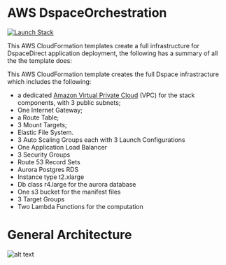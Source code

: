 # AWS DspaceOrchestration


[![Launch Stack](https://s3.amazonaws.com/cloudformation-examples/cloudformation-launch-stack.png)](https://console.aws.amazon.com/cloudformation/home?region=eu-west-1#/stacks/new?stackName=dspacedirectsample&templateURL=https://s3-eu-west-1.amazonaws.com/puppet-serverless/cloudformation_template/dspace_project_staging_template.json)

This AWS CloudFormation templates create a full infrastructure for DspaceDirect application deployment, the following has a summary of all the the template does:

This AWS CloudFormation template creates the full Dspace infrastracture which includes the following:

  - a dedicated [Amazon Virtual Private Cloud](https://aws.amazon.com/vpc) (VPC) for the stack components, with 3 public subnets;
  - One Internet Gateway;
  - a Route Table;
  - 3 Mount Targets;
  - Elastic File System.
  - 3 Auto Scaling Groups each with 3 Launch Configurations
  - One Application Load Balancer
  - 3 Security Groups
  - Route 53 Record Sets
  - Aurora Postgres RDS
  - Instance type t2.xlarge
  - Db class r4.large for the aurora database
  - One s3 bucket for the manifest files
  - 3 Target Groups
  - Two Lambda Functions for the computation
  
# General Architecture 
![alt text](https://github.com/dspaceproject/DspaceOrchestration/blob/master/files/image.png)
